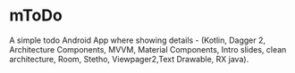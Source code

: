 # mToDo

A simple todo Android App where showing details - (Kotlin, Dagger 2, Architecture Components, MVVM, Material Components, Intro slides, clean architecture, Room, Stetho, Viewpager2,Text Drawable, RX java).
